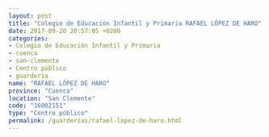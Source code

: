 ```yaml
---
layout: post
title: "Colegio de Educación Infantil y Primaria RAFAEL LÓPEZ DE HARO"
date: 2017-09-20 20:57:05 +0200
categories:
- Colegio de Educación Infantil y Primaria
- cuenca
- san-clemente
- Centro público
- guarderia
name: "RAFAEL LÓPEZ DE HARO"
province: "Cuenca"
location: "San Clemente"
code: "16002151"
type: "Centro público"
permalink: /guarderias/rafael-lopez-de-haro.html
---
```

